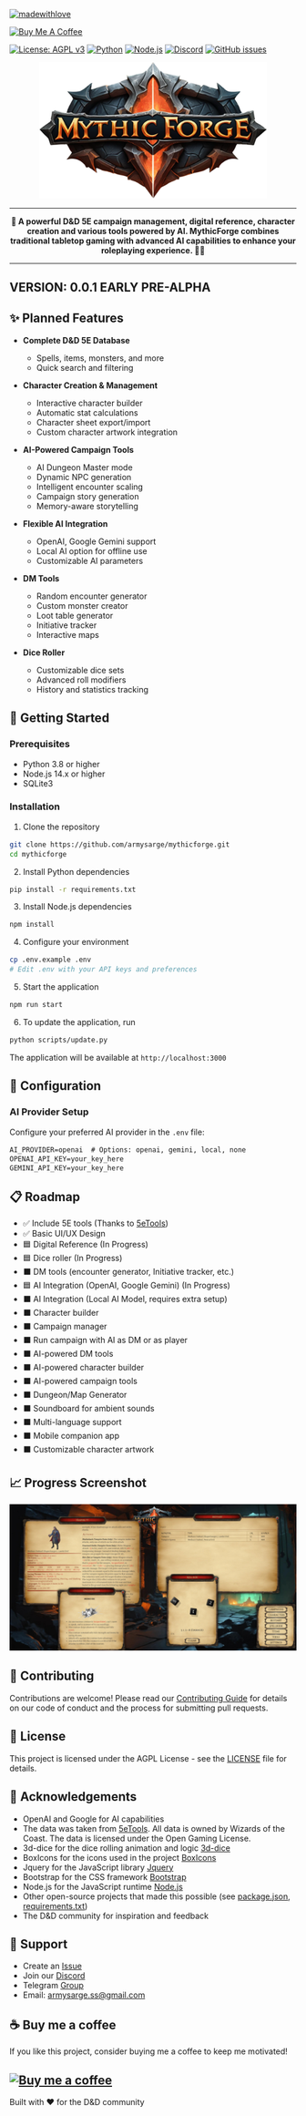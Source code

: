 [![madewithlove](https://img.shields.io/badge/made_with-%E2%9D%A4-red?style=for-the-badge&labelColor=orange)](https://github.com/armysarge/MythicForge)

[![Buy Me A Coffee](https://img.shields.io/badge/Buy%20Me%20A%20Coffee-Donate-brightgreen?logo=buymeacoffee)](https://www.buymeacoffee.com/armysarge)

[![License: AGPL v3](https://img.shields.io/badge/License-AGPL%20v3-blue.svg)](https://www.gnu.org/licenses/agpl-3.0)
[![Python](https://img.shields.io/badge/Python-3.8+-blue.svg)](https://www.python.org/downloads/)
[![Node.js](https://img.shields.io/badge/Node.js-14.x+-green.svg)](https://nodejs.org/)
[![Discord](https://img.shields.io/discord/1326455989809188886?logo=discord&logoColor=white)](https://dsc.gg/mythicforge)
[![GitHub issues](https://img.shields.io/github/issues/armysarge/MythicForge)](https://github.com/armysarge/MythicForge/issues)

<div align="center">
  <img src="public/assets/images/logo-big.webp" alt="MythicForge Logo" width="400px">
</div>

---

<div align="center">
  <strong>🏰 A powerful D&D 5E campaign management, digital reference, character creation and various tools powered by AI. MythicForge combines traditional tabletop gaming with advanced AI capabilities to enhance your roleplaying experience. 🧙‍♂️</strong>
</div>

---

## VERSION: 0.0.1 EARLY PRE-ALPHA

## ✨ Planned Features

- **Complete D&D 5E Database**
  - Spells, items, monsters, and more
  - Quick search and filtering

- **Character Creation & Management**
  - Interactive character builder
  - Automatic stat calculations
  - Character sheet export/import
  - Custom character artwork integration

- **AI-Powered Campaign Tools**
  - AI Dungeon Master mode
  - Dynamic NPC generation
  - Intelligent encounter scaling
  - Campaign story generation
  - Memory-aware storytelling

- **Flexible AI Integration**
  - OpenAI, Google Gemini support
  - Local AI option for offline use
  - Customizable AI parameters

- **DM Tools**
  - Random encounter generator
  - Custom monster creator
  - Loot table generator
  - Initiative tracker
  - Interactive maps

- **Dice Roller**
  - Customizable dice sets
  - Advanced roll modifiers
  - History and statistics tracking

## 🚀 Getting Started

### Prerequisites

- Python 3.8 or higher
- Node.js 14.x or higher
- SQLite3

### Installation

1. Clone the repository
```bash
git clone https://github.com/armysarge/mythicforge.git
cd mythicforge
```

2. Install Python dependencies
```bash
pip install -r requirements.txt
```

3. Install Node.js dependencies
```bash
npm install
```

4. Configure your environment
```bash
cp .env.example .env
# Edit .env with your API keys and preferences
```

5. Start the application
```bash
npm run start
```

6. To update the application, run
```bash
python scripts/update.py
```

The application will be available at `http://localhost:3000`

## 🔧 Configuration

### AI Provider Setup

Configure your preferred AI provider in the `.env` file:

```env
AI_PROVIDER=openai  # Options: openai, gemini, local, none
OPENAI_API_KEY=your_key_here
GEMINI_API_KEY=your_key_here
```

<!--### Local AI Setup

For offline AI functionality:
1. Download the required models using `python scripts/download_local_models.py`
2. Enable local AI mode in settings-->

## 📋 Roadmap

- ✅ Include 5E tools (Thanks to [5eTools](https://5e.tools/))
- ✅ Basic UI/UX Design
- 🟦 Digital Reference (In Progress)
- 🟦 Dice roller (In Progress)
- ⬛️ DM tools (encounter generator, Initiative tracker, etc.)
- 🟦 AI Integration (OpenAI, Google Gemini) (In Progress)
- ⬛️ AI Integration (Local AI Model, requires extra setup)
- ⬛️ Character builder
- ⬛️ Campaign manager
- ⬛️ Run campaign with AI as DM or as player
- ⬛️ AI-powered DM tools
- ⬛️ AI-powered character builder
- ⬛️ AI-powered campaign tools
- ⬛️ Dungeon/Map Generator
- ⬛️ Soundboard for ambient sounds
- ⬛️ Multi-language support
- ⬛️ Mobile companion app
- ⬛️ Customizable character artwork

<!--## 📚 Documentation

For detailed documentation, visit our [Wiki](https://github.com/armysarge/MythicForge/wiki)-->

## 📈 Progress Screenshot

![Progress](progress.jpg)

## 🤝 Contributing

Contributions are welcome! Please read our [Contributing Guide](CONTRIBUTING.md) for details on our code of conduct and the process for submitting pull requests.

## 📄 License

This project is licensed under the AGPL License - see the [LICENSE](LICENSE) file for details.

## 🙏 Acknowledgements

- OpenAI and Google for AI capabilities
- The data was taken from [5eTools](https://5e.tools/).
All data is owned by Wizards of the Coast.
The data is licensed under the Open Gaming License.
- 3d-dice for the dice rolling animation and logic [3d-dice](https://github.com/3d-dice)
- BoxIcons for the icons used in the project [BoxIcons](https://boxicons.com/)
- Jquery for the JavaScript library [Jquery](https://jquery.com/)
- Bootstrap for the CSS framework [Bootstrap](https://getbootstrap.com/)
- Node.js for the JavaScript runtime [Node.js](https://nodejs.org/)
- Other open-source projects that made this possible (see [package.json](package.json), [requirements.txt](requirements.txt))
- The D&D community for inspiration and feedback

## 💬 Support

- Create an [Issue](https://github.com/armysarge/mythicforge/issues)
- Join our [Discord](https://discord.gg/G5W2QZBevz)
- Telegram [Group](https://t.me/+jg68TLcxyl9kYWI8)
- Email: armysarge.ss@gmail.com

## ☕ Buy me a coffee

If you like this project, consider buying me a coffee to keep me motivated!

[![Buy me a coffee](https://img.buymeacoffee.com/button-api/?text=Buy%20me%20a%20coffee&emoji=&slug=armysarge&button_colour=FFDD00&font_colour=000000&font_family=Cookie&outline_colour=000000&coffee_colour=ffffff)](https://buymeacoffee.com/armysarge)
---

Built with ❤️ for the D&D community